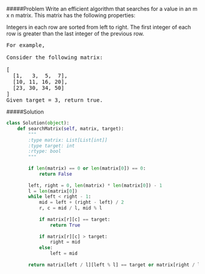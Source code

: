 #####Problem
Write an efficient algorithm that searches for a value in an m x n matrix. This matrix has the following properties:

Integers in each row are sorted from left to right.
The first integer of each row is greater than the last integer of the previous row.
<pre>
For example,

Consider the following matrix:

[
  [1,   3,  5,  7],
  [10, 11, 16, 20],
  [23, 30, 34, 50]
]
Given target = 3, return true.
</pre>

#####Solution
```python
class Solution(object):
    def searchMatrix(self, matrix, target):
        """
        :type matrix: List[List[int]]
        :type target: int
        :rtype: bool
        """
        
        if len(matrix) == 0 or len(matrix[0]) == 0:
            return False
        
        left, right = 0, len(matrix) * len(matrix[0]) - 1
        l = len(matrix[0])
        while left < right - 1:
            mid = left + (right - left) / 2
            r, c = mid / l, mid % l
            
            if matrix[r][c] == target:
                return True
            
            if matrix[r][c] > target:
                right = mid
            else:
                left = mid
        
        return matrix[left / l][left % l] == target or matrix[right / l][right % l] == target
```